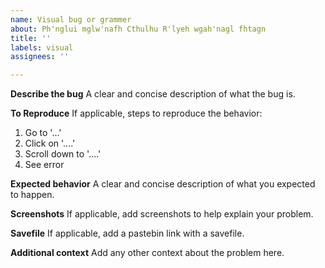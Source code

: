```yaml
---
name: Visual bug or grammer
about: Ph'nglui mglw'nafh Cthulhu R'lyeh wgah'nagl fhtagn
title: ''
labels: visual
assignees: ''

---
```


**Describe the bug**
A clear and concise description of what the bug is.

**To Reproduce**
If applicable, steps to reproduce the behavior:
1. Go to '...'
2. Click on '....'
3. Scroll down to '....'
4. See error

**Expected behavior**
A clear and concise description of what you expected to happen.

**Screenshots**
If applicable, add screenshots to help explain your problem.

**Savefile**
If applicable, add a pastebin link with a savefile.

**Additional context**
Add any other context about the problem here.
